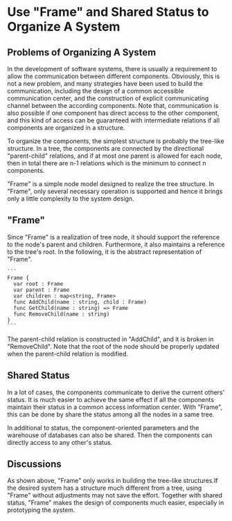 # Use "Frame" and Shared Status to Organize A System  

## Problems of Organizing A System

In the development of software systems, there is usually a requirement to allow the communication between different components. Obviously, this is not a new problem, and many strategies have been used to build the communication, including the design of a common accessible communication center, and the construction of explicit communicating channel between the according components. Note that, communication is also possible if one component has direct access to the other component, and this kind of access can be guaranteed with intermediate relations if all components are organized in a structure.  

To organize the components, the simplest structure is probably the tree-like structure. In a tree, the components are connected by the directional "parent-child" relations, and if at most one parent is allowed for each node, then in total there are n-1 relations which is the minimum to connect n components.

"Frame" is a simple node model designed to realize the tree structure. In "Frame", only several necessary operation is supported and hence it brings only a little complexity to the system design.

## "Frame"

Since "Frame" is a realization of tree node, it should support the reference to the node's parent and children. Furthermore, it also maintains a reference to the tree's root. In the following, it is the abstract representation of "Frame".

    ```
    Frame {
      var root : Frame
      var parent : Frame
      var children : map<string, Frame>
      func AddChild(name : string, child : Frame)
      func GetChild(name : string) => Frame
      func RemoveChild(name : string)
    }
    ```

The parent-child relation is constructed in "AddChild", and it is broken in "RemoveChild". Note that the root of the node should be properly updated when the parent-child relation is modified.

## Shared Status

In a lot of cases, the components communicate to derive the current others' status. It is much easier to achieve the same effect if all the components maintain their status in a common access information center. With "Frame", this can be done by share the status among all the nodes in a same tree.

In additional to status, the component-oriented parameters and the warehouse of databases can also be shared. Then the components can directly access to any other's status.

## Discussions

As shown above, "Frame" only works in building the tree-like structures.If the desired system has a structure much different from a tree, using "Frame" without adjustments may not save the effort. Together with shared status, "Frame" makes the design of components much easier, especially in prototyping the system.
